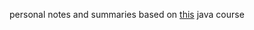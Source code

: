 personal notes and summaries
based on [this](https://www.udemy.com/course/java-the-complete-java-developer-course/) java course 
